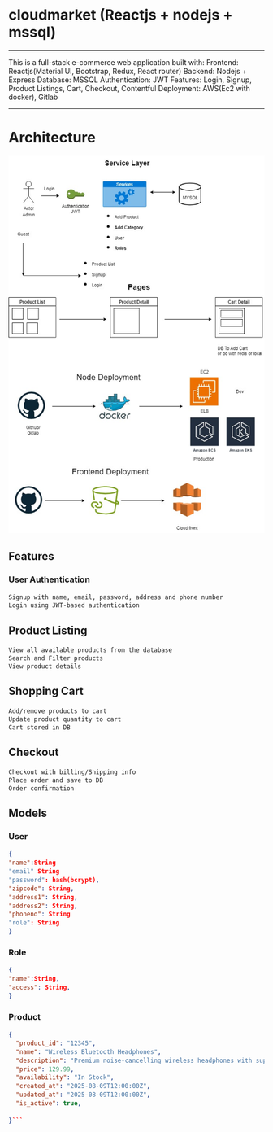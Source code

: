 # cloudmarket (Reactjs + nodejs + mssql)
-------------------------------------------------
This is a full-stack e-commerce web application built with:
	Frontend: Reactjs(Material UI, Bootstrap, Redux, React router)
 	Backend: Nodejs + Express
	Database: MSSQL
 	Authentication: JWT
	Features: Login, Signup, Product Listings, Cart, Checkout, Contentful
 	Deployment: AWS(Ec2 with docker), Gitlab

-----------------------------------------------------
# Architecture

![Alt text](srini23.jpg?raw=true "Title")


## Features
### User Authentication
	Signup with name, email, password, address and phone number
 	Login using JWT-based authentication
## Product Listing
	View all available products from the database
 	Search and Filter products
	View product details
## Shopping Cart
	Add/remove products to cart
 	Update product quantity to cart
	Cart stored in DB
## Checkout
	Checkout with billing/Shipping info
	Place order and save to DB
 	Order confirmation

## Models
### User
```json
{
"name":String
"email" String
"password": hash(bcrypt),
"zipcode": String,
"address1": String,
"address2": String,
"phoneno": String
"role": String
}
```

### Role
```json
{
"name":String,
"access": String,
}
```

### Product

```json
{
  "product_id": "12345",
  "name": "Wireless Bluetooth Headphones",
  "description": "Premium noise-cancelling wireless headphones with superior sound quality and long-lasting battery life.",
  "price": 129.99,
  "availability": "In Stock",
  "created_at": "2025-08-09T12:00:00Z",
  "updated_at": "2025-08-09T12:00:00Z",
  "is_active": true,
  
}```
 	
